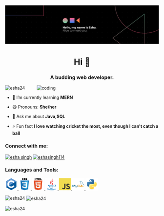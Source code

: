 ![logo](https://github.com/Esha24/Esha24/blob/main/banner.png)
<h1 align="center">Hi 👋</h1>
<h3 align="center">A budding web developer.</h3>

<img align="right" alt="coding" width="400" src="https://user-images.githubusercontent.com/55389276/140866485-8fb1c876-9a8f-4d6a-98dc-08c4981eaf70.gif">

<p align="left"> <img src="https://komarev.com/ghpvc/?username=esha24&label=Profile%20views&color=0e75b6&style=flat" alt="esha24" /> </p>

- 🌱 I’m currently learning **MERN**

- 😄 Pronouns: **She/her**

- 💬 Ask me about **Java,SQL**

- ⚡ Fun fact **I love watching cricket the most, even though I can't catch a ball**

<h3 align="left">Connect with me:</h3>
<p align="left">
<a href="https://linkedin.com/in/esha singh" target="blank"><img align="center" src="https://raw.githubusercontent.com/rahuldkjain/github-profile-readme-generator/master/src/images/icons/Social/linked-in-alt.svg" alt="esha singh" height="30" width="40" /></a>
<a href="https://www.hackerrank.com/eshasingh114" target="blank"><img align="center" src="https://raw.githubusercontent.com/rahuldkjain/github-profile-readme-generator/master/src/images/icons/Social/hackerrank.svg" alt="eshasingh114" height="30" width="40" /></a>
</p>

<h3 align="left">Languages and Tools:</h3>
<p align="left"> <a href="https://www.cprogramming.com/" target="_blank" rel="noreferrer"> <img src="https://raw.githubusercontent.com/devicons/devicon/master/icons/c/c-original.svg" alt="c" width="40" height="40"/> </a> <a href="https://www.w3schools.com/css/" target="_blank" rel="noreferrer"> <img src="https://raw.githubusercontent.com/devicons/devicon/master/icons/css3/css3-original-wordmark.svg" alt="css3" width="40" height="40"/> </a> <a href="https://www.w3.org/html/" target="_blank" rel="noreferrer"> <img src="https://raw.githubusercontent.com/devicons/devicon/master/icons/html5/html5-original-wordmark.svg" alt="html5" width="40" height="40"/> </a> <a href="https://www.java.com" target="_blank" rel="noreferrer"> <img src="https://raw.githubusercontent.com/devicons/devicon/master/icons/java/java-original.svg" alt="java" width="40" height="40"/> </a> <a href="https://developer.mozilla.org/en-US/docs/Web/JavaScript" target="_blank" rel="noreferrer"> <img src="https://raw.githubusercontent.com/devicons/devicon/master/icons/javascript/javascript-original.svg" alt="javascript" width="40" height="40"/> </a> <a href="https://www.mysql.com/" target="_blank" rel="noreferrer"> <img src="https://raw.githubusercontent.com/devicons/devicon/master/icons/mysql/mysql-original-wordmark.svg" alt="mysql" width="40" height="40"/> </a> <a href="https://www.python.org" target="_blank" rel="noreferrer"> <img src="https://raw.githubusercontent.com/devicons/devicon/master/icons/python/python-original.svg" alt="python" width="40" height="40"/> </a> </p>

<p><img align="left" src="https://github-readme-stats.vercel.app/api/top-langs?username=esha24&show_icons=true&locale=en&layout=compact" alt="esha24" /></p>

<p>&nbsp;<img align="center" src="https://github-readme-stats.vercel.app/api?username=esha24&show_icons=true&locale=en" alt="esha24" /></p>

<p><img align="center" src="https://github-readme-streak-stats.herokuapp.com/?user=esha24&" alt="esha24" /></p>




